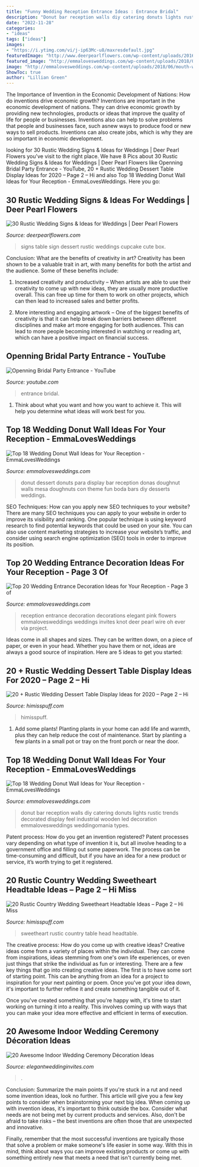 ```yaml
---
title: "Funny Wedding Reception Entrance Ideas : Entrance Bridal"
description: "Donut bar reception walls diy catering donuts lights rustic trends decorated display feel industrial wooden led decoration emmalovesweddings weddingomania types"
date: "2022-11-28"
categories:
- "ideas"
tags: ["ideas"]
images:
- "https://i.ytimg.com/vi/j-ip63Mc-u8/maxresdefault.jpg"
featuredImage: "http://www.deerpearlflowers.com/wp-content/uploads/2016/05/dessert-table-sign.jpg"
featured_image: "http://emmalovesweddings.com/wp-content/uploads/2018/06/mouth-watering-wedding-donut-wall-ideas.jpg"
image: "http://emmalovesweddings.com/wp-content/uploads/2018/06/mouth-watering-wedding-donut-wall-ideas.jpg"
ShowToc: true
author: "Lillian Green"
---
```



The Importance of Invention in the Economic Development of Nations: How do inventions drive economic growth?
Inventions are important in the economic development of nations. They can drive economic growth by providing new technologies, products or ideas that improve the quality of life for people or businesses. Inventions also can help to solve problems that people and businesses face, such asnew ways to produce food or new ways to sell products. Inventions can also create jobs, which is why they are so important in economic development.

	

		
looking for 30 Rustic Wedding Signs &amp; Ideas for Weddings | Deer Pearl Flowers you've visit to the right place. We have 8 Pics about 30 Rustic Wedding Signs &amp; Ideas for Weddings | Deer Pearl Flowers like Openning Bridal Party Entrance - YouTube, 20 + Rustic Wedding Dessert Table Display Ideas for 2020 – Page 2 – Hi and also Top 18 Wedding Donut Wall Ideas for Your Reception - EmmaLovesWeddings. Here you go:
		
    
## 30 Rustic Wedding Signs &amp; Ideas For Weddings | Deer Pearl Flowers

<img loading=lazy src="http://www.deerpearlflowers.com/wp-content/uploads/2016/05/dessert-table-sign.jpg" onerror="this.onerror=null;this.src='https://tse2.mm.bing.net/th?id=OIP.uv3Qqf6cX23SUYp-y84TzAHaLF&amp;pid=15.1';" alt="30 Rustic Wedding Signs &amp; Ideas for Weddings | Deer Pearl Flowers">

_Source: deerpearlflowers.com_

>signs table sign dessert rustic weddings cupcake cute box. 

	

Conclusion: What are the benefits of creativity in art?
Creativity has been shown to be a valuable trait in art, with many benefits for both the artist and the audience. Some of these benefits include:
1. Increased creativity and productivity – When artists are able to use their creativity to come up with new ideas, they are usually more productive overall. This can free up time for them to work on other projects, which can then lead to increased sales and better profits.

2. More interesting and engaging artwork – One of the biggest benefits of creativity is that it can help break down barriers between different disciplines and make art more engaging for both audiences. This can lead to more people becoming interested in watching or reading art, which can have a positive impact on financial success.


    
## Openning Bridal Party Entrance - YouTube

<img loading=lazy src="https://i.ytimg.com/vi/j-ip63Mc-u8/maxresdefault.jpg" onerror="this.onerror=null;this.src='https://tse4.mm.bing.net/th?id=OIP.3JPYrAehkWm1Ls_gs4tMxgHaEK&amp;pid=15.1';" alt="Openning Bridal Party Entrance - YouTube">

_Source: youtube.com_

>entrance bridal. 

	

1. Think about what you want and how you want to achieve it. This will help you determine what ideas will work best for you. 

    
## Top 18 Wedding Donut Wall Ideas For Your Reception - EmmaLovesWeddings

<img loading=lazy src="http://emmalovesweddings.com/wp-content/uploads/2018/06/mouth-watering-wedding-donut-wall-ideas.jpg" onerror="this.onerror=null;this.src='https://tse2.mm.bing.net/th?id=OIP.rZao_X9nht7_W8fFZGxRmgHaJ4&amp;pid=15.1';" alt="Top 18 Wedding Donut Wall Ideas for Your Reception - EmmaLovesWeddings">

_Source: emmalovesweddings.com_

>donut dessert donuts para display bar reception donas doughnut walls mesa doughnuts con theme fun boda bars diy desserts weddings. 

	

SEO Techniques: How can you apply new SEO techniques to your website?
There are many SEO techniques you can apply to your website in order to improve its visibility and ranking. One popular technique is using keyword research to find potential keywords that could be used on your site. You can also use content marketing strategies to increase your website’s traffic, and consider using search engine optimization (SEO) tools in order to improve its position.

    
## Top 20 Wedding Entrance Decoration Ideas For Your Reception - Page 3 Of

<img loading=lazy src="http://emmalovesweddings.com/wp-content/uploads/2018/06/all-white-and-pink-roses-decorations-for-wedding-reception-entrance.jpg" onerror="this.onerror=null;this.src='https://tse4.mm.bing.net/th?id=OIP.FNs4xk_ElUymbGG7UNu8xgHaLI&amp;pid=15.1';" alt="Top 20 Wedding Entrance Decoration Ideas for Your Reception - Page 3 of">

_Source: emmalovesweddings.com_

>reception entrance decoration decorations elegant pink flowers emmalovesweddings weddings invites knot deer pearl wire oh ever via project. 

	

Ideas come in all shapes and sizes. They can be written down, on a piece of paper, or even in your head. Whether you have them or not, ideas are always a good source of inspiration. Here are 5 ideas to get you started: 

    
## 20 + Rustic Wedding Dessert Table Display Ideas For 2020 – Page 2 – Hi

<img loading=lazy src="https://www.himisspuff.com/wp-content/uploads/2020/01/Rustic-sweet-wedding-dessert-display-and-table-ideas-14.jpg" onerror="this.onerror=null;this.src='https://tse3.mm.bing.net/th?id=OIP.7IOBRgXR17lLyKezpcU9aAHaLH&amp;pid=15.1';" alt="20 + Rustic Wedding Dessert Table Display Ideas for 2020 – Page 2 – Hi">

_Source: himisspuff.com_

>himisspuff. 

	

1. Add some plants! Planting plants in your home can add life and warmth, plus they can help reduce the cost of maintenance. Start by planting a few plants in a small pot or tray on the front porch or near the door.

    
## Top 18 Wedding Donut Wall Ideas For Your Reception - EmmaLovesWeddings

<img loading=lazy src="http://emmalovesweddings.com/wp-content/uploads/2018/06/rustic-wedding-donut-wall-with-string-lights-decoration.jpg" onerror="this.onerror=null;this.src='https://tse3.mm.bing.net/th?id=OIP.3x94pU8v50BKetoK-78UjAHaLG&amp;pid=15.1';" alt="Top 18 Wedding Donut Wall Ideas for Your Reception - EmmaLovesWeddings">

_Source: emmalovesweddings.com_

>donut bar reception walls diy catering donuts lights rustic trends decorated display feel industrial wooden led decoration emmalovesweddings weddingomania types. 

	

Patent process: How do you get an invention registered?
Patent processes vary depending on what type of invention it is, but all involve heading to a government office and filling out some paperwork. The process can be time-consuming and difficult, but if you have an idea for a new product or service, it’s worth trying to get it registered.

    
## 20 Rustic Country Wedding Sweetheart Headtable Ideas – Page 2 – Hi Miss

<img loading=lazy src="https://www.himisspuff.com/wp-content/uploads/2019/11/Rustic-country-wedding-sweetheart-head-table-decoration-ideas-14.jpg" onerror="this.onerror=null;this.src='https://tse3.mm.bing.net/th?id=OIP.cxF_0bsI3OfX0B4rLP5HGAHaLH&amp;pid=15.1';" alt="20 Rustic Country Wedding Sweetheart Headtable Ideas – Page 2 – Hi Miss">

_Source: himisspuff.com_

>sweetheart rustic country table head headtable. 

	

The creative process: How do you come up with creative ideas?
Creative ideas come from a variety of places within the individual. They can come from inspirations, ideas stemming from one's own life experiences, or even just things that strike the individual as fun or interesting. 
There are a few key things that go into creating creative ideas. The first is to have some sort of starting point. This can be anything from an idea for a project to inspiration for your next painting or poem. Once you've got your idea down, it's important to further refine it and create something tangible out of it. 

Once you've created something that you're happy with, it's time to start working on turning it into a reality. This involves coming up with ways that you can make your idea more effective and efficient in terms of execution.

    
## 20 Awesome Indoor Wedding Ceremony Décoration Ideas

<img loading=lazy src="https://www.elegantweddinginvites.com/wedding-blog/wp-content/uploads/2015/12/gorgeous-indoor-wedding-aisle-decor-ideas.jpg" onerror="this.onerror=null;this.src='https://tse2.mm.bing.net/th?id=OIP.qI4ikUZyruyIF62gQatvnQHaJa&amp;pid=15.1';" alt="20 Awesome Indoor Wedding Ceremony Décoration Ideas">

_Source: elegantweddinginvites.com_

>. 

	

Conclusion: Summarize the main points
If you're stuck in a rut and need some invention ideas, look no further. This article will give you a few key points to consider when brainstorming your next big idea.
When coming up with invention ideas, it's important to think outside the box. Consider what needs are not being met by current products and services. Also, don't be afraid to take risks – the best inventions are often those that are unexpected and innovative.

Finally, remember that the most successful inventions are typically those that solve a problem or make someone's life easier in some way. With this in mind, think about ways you can improve existing products or come up with something entirely new that meets a need that isn't currently being met.

